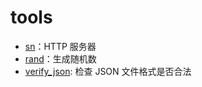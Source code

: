 # tools

- [sn]：HTTP 服务器
- [rand]：生成随机数
- [verify_json]: 检查 JSON 文件格式是否合法

[sn]: https://github.com/MDGSF/tool_sn
[rand]: https://github.com/MDGSF/tool_rand
[verify_json]: https://github.com/MDGSF/tool_verify_json
